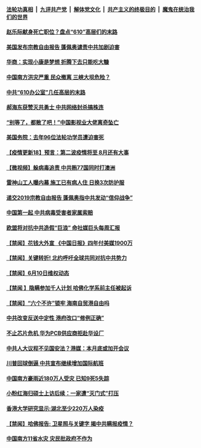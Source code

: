 ####  [法轮功真相](../../../../basic/blob/master/README.md?t=06111731) &nbsp;|&nbsp; [九评共产党](../../../../9ping.md/blob/master/README.md?t=06111731) &nbsp;|&nbsp; [解体党文化](../../../../jtdwh.md/blob/master/README.md?t=06111731)  &nbsp;|&nbsp; [共产主义的终极目的](../../../../gczydzjmd.md/blob/master/README.md?t=06111731) &nbsp;|&nbsp; [魔鬼在统治我们的世界](../../../../mgztzwmdsj.md/blob/master/README.md?t=06111731) 

#### [赵乐际献身死亡职位？盘点“610”高层们的末路](../pages/prog204/a102868322.md?t=06111731) 

#### [美国发布宗教自由报告 蓬佩奥谴责中共加剧迫害](../pages/prog204/a102868318.md?t=06111731) 

#### [华商：实现小康是梦想 折腾下去只能吃大糠](../pages/prog204/a102868284.md?t=06111731) 


#### [中国南方洪灾严重 民众撤离 三峡大坝危险？](../pages/prog204/a102868204.md?t=06111731) 

#### [中共“610办公室”几任高层的末路](../pages/prog204/a102868197.md?t=06111731) 

#### [郝海东获赞灭共勇士 中共网络封杀搞株连](../pages/prog204/a102868166.md?t=06111731) 

#### [“别等了，都散了吧！”中国影视业大佬离奇坠亡](../pages/prog204/a102868125.md?t=06111731) 

#### [美国务院：去年96位法轮功学员遭迫害死](../pages/prog204/a102868133.md?t=06111731) 

#### [【疫情更新18】预言：第二波疫情将至 8月还有大事](../pages/prog204/a102860375.md?t=06111731) 

#### [【微视频】躲病毒追责 中共贿77国同时打澳洲](../pages/prog204/a102867878.md?t=06111731) 

#### [雷神山工人曝内幕 施工已有病人住 日换3次防护服](../pages/prog204/a102867978.md?t=06111731) 

#### [递交2019宗教自由报告 蓬佩奥指中共发动“信仰战争”](../pages/prog204/a102868016.md?t=06111731) 

#### [中国第一起 中共病毒受害者家属索赔](../pages/prog204/a102867796.md?t=06111731) 


#### [欧盟将对抗中共造假“巨浪” 命社媒巨头每周汇报](../pages/prog204/a102867918.md?t=06111731) 

#### [【禁闻】花钱大外宣 《中国日报》四年付美媒1900万](../pages/prog204/a102867949.md?t=06111731) 

#### [【禁闻】关键转折! 北约呼吁全球共同对抗中共势力](../pages/prog204/a102867938.md?t=06111731) 

#### [【禁闻】6月10日维权动态](../pages/prog204/a102867926.md?t=06111731) 

#### [【禁闻 】隐瞒参加千人计划 哈佛化学系前主任被起诉](../pages/prog204/a102867920.md?t=06111731) 

#### [【禁闻】“六个不许”锁牢 海南自贸港自由吗](../pages/prog204/a102867881.md?t=06111731) 

#### [中共改变反送中定性 港府改口“修例正确”](../pages/prog204/a102867863.md?t=06111731) 

#### [不止芯片危机 华为PCB供应商拒赴华设厂](../pages/prog204/a102867861.md?t=06111731) 

#### [中共人大议程不见国安法？港媒：本月底或加开会议](../pages/prog204/a102867850.md?t=06111731) 

#### [川普回球倒逼 中共宣布继续增加国际航班](../pages/prog204/a102867835.md?t=06111731) 

#### [中国南方豪雨近180万人受灾 已知9死5失踪](../pages/prog204/a102867821.md?t=06111731) 

#### [小粉红海归硕士上访后续：一家遭“灭门式”打压](../pages/prog204/a102867773.md?t=06111731) 

#### [香港大学研究显示:湖北至少220万人染疫](../pages/prog204/a102867699.md?t=06111731) 

#### [【禁闻】哈佛报告: 卫星照与关键字 揭中共瞒报疫情？](../pages/prog204/a102867618.md?t=06111731) 

#### [中国南方11省水灾 灾民批政府不作为](../pages/prog204/a102867572.md?t=06111731) 

